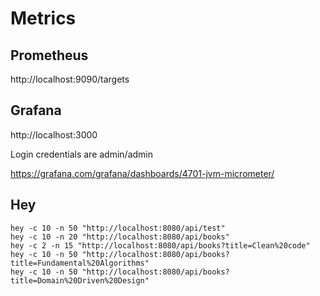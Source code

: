 # Metrics

## Prometheus
http://localhost:9090/targets

## Grafana
http://localhost:3000

Login credentials are admin/admin  

https://grafana.com/grafana/dashboards/4701-jvm-micrometer/

## Hey

```shell
hey -c 10 -n 50 "http://localhost:8080/api/test"
hey -c 10 -n 20 "http://localhost:8080/api/books"
hey -c 2 -n 15 "http://localhost:8080/api/books?title=Clean%20code"
hey -c 10 -n 50 "http://localhost:8080/api/books?title=Fundamental%20Algorithms"
hey -c 10 -n 50 "http://localhost:8080/api/books?title=Domain%20Driven%20Design"
```
 